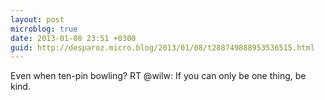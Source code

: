 ```yaml
---
layout: post
microblog: true
date: 2013-01-08 23:51 +0300
guid: http://desparoz.micro.blog/2013/01/08/t288749888953536515.html
---
```

Even when ten-pin bowling? RT @wilw: If you can only be one thing, be kind.
